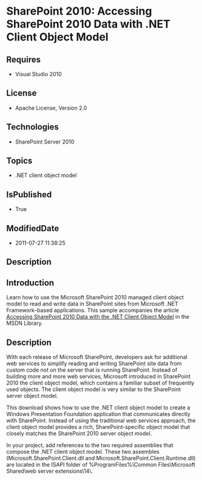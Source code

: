# SharePoint 2010: Accessing SharePoint 2010 Data with .NET Client Object Model
## Requires
* Visual Studio 2010
## License
* Apache License, Version 2.0
## Technologies
* SharePoint Server 2010
## Topics
* .NET client object model
## IsPublished
* True
## ModifiedDate
* 2011-07-27 11:38:25
## Description

<h2><strong>Introduction</strong></h2>
<p>Learn how to use the Microsoft SharePoint 2010 managed client object model to read and write data in SharePoint sites from Microsoft .NET Framework&ndash;based applications. This sample accompanies the article
<a href="http://msdn.microsoft.com/en-us/library/gg277498.aspx">Accessing SharePoint 2010 Data with the .NET Client Object Model</a> in the MSDN Library.</p>
<h2><strong>Description</strong></h2>
<p>With each release of Microsoft SharePoint, developers ask for additional web services to simplify reading and writing SharePoint site data from custom code not on the server that is running SharePoint. Instead of building more and more web services, Microsoft
 introduced in SharePoint 2010 the client object model, which contains a familiar subset of frequently used objects. The client object model is very similar to the SharePoint server object model.</p>
<p>This download shows how to use the .NET client object model to create a Windows Presentation Foundation application that communicates directly with SharePoint. Instead of using the traditional web services approach, the client object model provides a rich,
 SharePoint-specific object model that closely matches the SharePoint 2010 server object model.</p>
<p>In your project, add references to the two required assemblies that compose the .NET client object model. These two assembles (Microsoft.SharePoint.Client.dll and Microsoft.SharePoint.Client.Runtime.dll) are located in the ISAPI folder of %ProgramFiles%\Common
 Files\Microsoft Shared\web server extensions\14\.</p>
